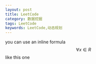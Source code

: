 ```yaml
---
layout: post
title: LeetCode
category: 数据挖掘
tags: LeetCode
keywords: LeetCode,动态规划
---
```


you can use an inline formula $$\forall x \in R$$ like this one
